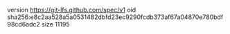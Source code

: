version https://git-lfs.github.com/spec/v1
oid sha256:e8c2aa528a5a0531482dbfd23ec9290fcdb373af67a04870e780bdf98cd6adc2
size 11195
